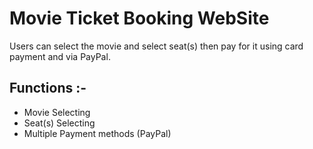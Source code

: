 # Movie Ticket Booking WebSite

Users can select the movie and select seat(s) then pay for it using card payment and via PayPal.

## Functions :- 
- Movie Selecting
- Seat(s) Selecting
- Multiple Payment methods (PayPal)
